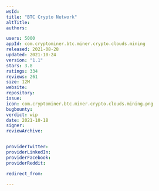 ```yaml
---
wsId: 
title: "BTC Crypto Network"
altTitle: 
authors:

users: 5000
appId: com.cryptominer.btc.miner.crypto.clouds.mining
released: 2021-08-28
updated: 2021-10-24
version: "1.1"
stars: 3.8
ratings: 334
reviews: 261
size: 12M
website: 
repository: 
issue: 
icon: com.cryptominer.btc.miner.crypto.clouds.mining.png
bugbounty: 
verdict: wip
date: 2021-10-18
signer: 
reviewArchive:


providerTwitter: 
providerLinkedIn: 
providerFacebook: 
providerReddit: 

redirect_from:

---
```



